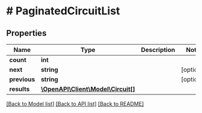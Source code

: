 # # PaginatedCircuitList

## Properties

Name | Type | Description | Notes
------------ | ------------- | ------------- | -------------
**count** | **int** |  |
**next** | **string** |  | [optional]
**previous** | **string** |  | [optional]
**results** | [**\OpenAPI\Client\Model\Circuit[]**](Circuit.md) |  |

[[Back to Model list]](../../README.md#models) [[Back to API list]](../../README.md#endpoints) [[Back to README]](../../README.md)
